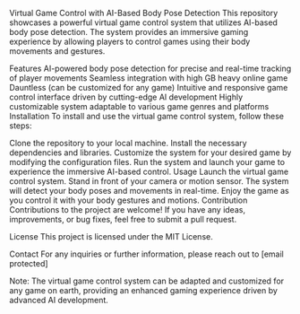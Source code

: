 Virtual Game Control with AI-Based Body Pose Detection
This repository showcases a powerful virtual game control system that utilizes AI-based body pose detection. The system provides an immersive gaming experience by allowing players to control games using their body movements and gestures.

Features
AI-powered body pose detection for precise and real-time tracking of player movements
Seamless integration with high GB heavy online game Dauntless (can be customized for any game)
Intuitive and responsive game control interface driven by cutting-edge AI development
Highly customizable system adaptable to various game genres and platforms
Installation
To install and use the virtual game control system, follow these steps:

Clone the repository to your local machine.
Install the necessary dependencies and libraries.
Customize the system for your desired game by modifying the configuration files.
Run the system and launch your game to experience the immersive AI-based control.
Usage
Launch the virtual game control system.
Stand in front of your camera or motion sensor.
The system will detect your body poses and movements in real-time.
Enjoy the game as you control it with your body gestures and motions.
Contribution
Contributions to the project are welcome! If you have any ideas, improvements, or bug fixes, feel free to submit a pull request.

License
This project is licensed under the MIT License.

Contact
For any inquiries or further information, please reach out to [email protected]

Note: The virtual game control system can be adapted and customized for any game on earth, providing an enhanced gaming experience driven by advanced AI development.
